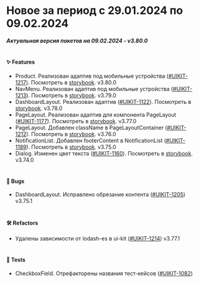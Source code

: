 # Новое за период с 29.01.2024 по 09.02.2024

##### Актуальная версия пакетов на 09.02.2024 - v3.80.0
#


#### ✨ Features
 - Product. Реализован адаптив под мобильные устройства ([#UIKIT-1217](https://track.astral.ru/soft/browse/UIKIT-1217)). Посмотреть в [storybook](https://main--61baeff6f06230003a88ef8a.chromatic.com/?path=/docs/components-product--docs). v3.80.0
 - NavMenu. Реализован адаптив под мобильные устройства ([#UIKIT-1213](https://track.astral.ru/soft/browse/UIKIT-1213)). Посмотреть в [storybook](https://main--61baeff6f06230003a88ef8a.chromatic.com/?path=/docs/components-navmenu--docs). v3.79.0
 - DashboardLayout. Реализован адаптив ([#UIKIT-1122](https://track.astral.ru/soft/browse/UIKIT-1122)). Посмотреть в [storybook](https://main--61baeff6f06230003a88ef8a.chromatic.com/?path=/docs/components-dashboardlayout--docs). v3.78.0
 - PageLayout. Реализован адаптив для компонента PageLayout ([#UIKIT-1177](https://track.astral.ru/soft/browse/UIKIT-1177)). Посмотреть в [storybook](https://main--61baeff6f06230003a88ef8a.chromatic.com/?path=/docs/components-pagelayout--docs). v3.77.0
 - PageLayout. Добавлен className в PageLayoutContainer ([#UIKIT-1212](https://track.astral.ru/soft/browse/UIKIT-1212)). Посмотреть в [storybook](https://main--61baeff6f06230003a88ef8a.chromatic.com/?path=/docs/components-pagelayout--docs). v3.76.0
 - NotificationList. Добавлен footerContent в NotificationList ([#UIKIT-1189](https://track.astral.ru/soft/browse/UIKIT-1189)). Посмотреть в [storybook](https://main--61baeff6f06230003a88ef8a.chromatic.com/?path=/docs/components-notificationlist--docs). v3.75.0
 - Dialog. Изменен цвет текста ([#UIKIT-1160](https://track.astral.ru/soft/browse/UIKIT-1160)). Посмотреть в [storybook](https://main--61baeff6f06230003a88ef8a.chromatic.com/?path=/docs/components-dialog--docs). v3.74.0

#

#### 🐞 Bugs
 - DashboardLayout. Исправлено обрезание контента ([#UIKIT-1205](https://track.astral.ru/soft/browse/UIKIT-1205)) v3.75.1
#

#### 🛠 Refactors
 - Удалены зависимости от lodash-es в ui-kit ([#UIKIT-1214](https://track.astral.ru/soft/browse/UIKIT-1214)) v3.77.1
#

#### 🧪 Tests
 - CheckboxField. Отрефакторены названия тест-кейсов ([#UIKIT-1082](https://track.astral.ru/soft/browse/UIKIT-1082))
 
